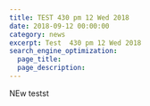 ```yaml
---
title: TEST 430 pm 12 Wed 2018
date: 2018-09-12 00:00:00
category: news
excerpt: Test  430 pm 12 Wed 2018
search_engine_optimization:
  page_title:
  page_description:
---
```


NEw testst&nbsp; &nbsp; &nbsp; &nbsp; &nbsp;